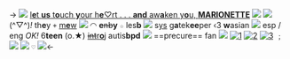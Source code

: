 -> ![](https://tomomi.neocities.org/pixeles/253.gif) [l**e**t **us** t**o**uch **y**our h**e**♡rt . . .
**and** aw**a**ken y**o**u, **MARIONETTE**](https://on.soundcloud.com/obDCmb7W56qcDQXU8) ![](https://tomomi.neocities.org/pixeles/235.gif)
![](https://media.discordapp.net/attachments/1012559729106624564/1051529887367835668/image0.jpg)
(^▽^)*!* th**e**y `+` [m**e**w]() ![](https://tomomi.neocities.org/pixeles/49.gif) ◠ **e**~~nb~~**y** `☆` les**b** ![](https://tomomi.neocities.org/pixeles/290.webp)
s[ys](https://rentry.co/carnival-happy) g**a**tek**ee**per ‹3 **w**asian ![](https://tomomi.neocities.org/pixeles/104.gif) esp / eng *OK!*
6**teen** (o.★) [~~int~~r**o**j](https://rentry.co/curecosmo) autis**bpd** ![](https://tomomi.neocities.org/pixeles/221.gif) ==precure== fan
![](https://tomomi.neocities.org/pixeles/245.gif) [![1](https://64.media.tumblr.com/tumblr_m8l65a8kx31qb1380.gif)](https://rentry.co/adoringyou) [![2](https://64.media.tumblr.com/tumblr_m8l65dDZnu1qb1380.gif)](https://rentry.co/smile-id) [![3](https://64.media.tumblr.com/tumblr_m8l65f9yuJ1qb1380.gif)](https://rentry.co/great-escape) ﹔ [![](https://tomomi.neocities.org/pixeles/45.gif)](https://rentry.co/cureyuni)
![](https://tomomi.neocities.org/divider/div14.gif) `♡` ![](https://tomomi.neocities.org/divider/div14.gif)<-